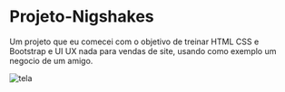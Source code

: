 # Projeto-Nigshakes
Um projeto que eu comecei com o objetivo de treinar HTML CSS e Bootstrap e UI UX nada para vendas de site, usando como exemplo um negocio de um amigo. 

![tela](https://user-images.githubusercontent.com/61981015/158247044-e300a30d-b256-4fa4-ac46-9c66a5c3d576.png)
